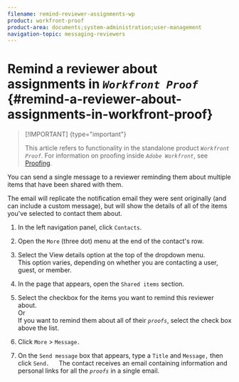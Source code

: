 ```yaml
---
filename: remind-reviewer-assignments-wp
product: workfront-proof
product-area: documents;system-administration;user-management
navigation-topic: messaging-reviewers
---
```




# Remind a reviewer about assignments in *`Workfront Proof`* {#remind-a-reviewer-about-assignments-in-workfront-proof}



>[!IMPORTANT] {type="important"}
>
>This article refers to functionality in the standalone product *`Workfront Proof`*. For information on proofing inside *`Adobe Workfront`*, see [Proofing](_proofing.md).


You can send a single message to a reviewer reminding them about multiple items that have been shared with them.


The email will replicate the notification email they were sent originally (and can include a custom message), but will show the details of all of the items you've selected to contact them about.



1. In the left navigation panel, click `Contacts`.
1. Open the `More` (three dot) menu at the end of the contact's row.
1. Select the View details option at the top of the dropdown menu.  
   This option varies, depending on whether you are contacting a user, guest, or member.
1. In the page that appears, open the  `Shared items` section.
1. Select the checkbox for the items you want to remind this reviewer about.   
   Or  
   If you want to remind them about all of their *`proofs`*, select the check box above the list.

1. Click `More` > `Message.`&nbsp;

1. On the `Send message` box that appears, type a `Title` and `Message,` then click `Send.  
   `The contact receives an email containing information and personal links for all the *`proofs`* in a single email.



&nbsp;
